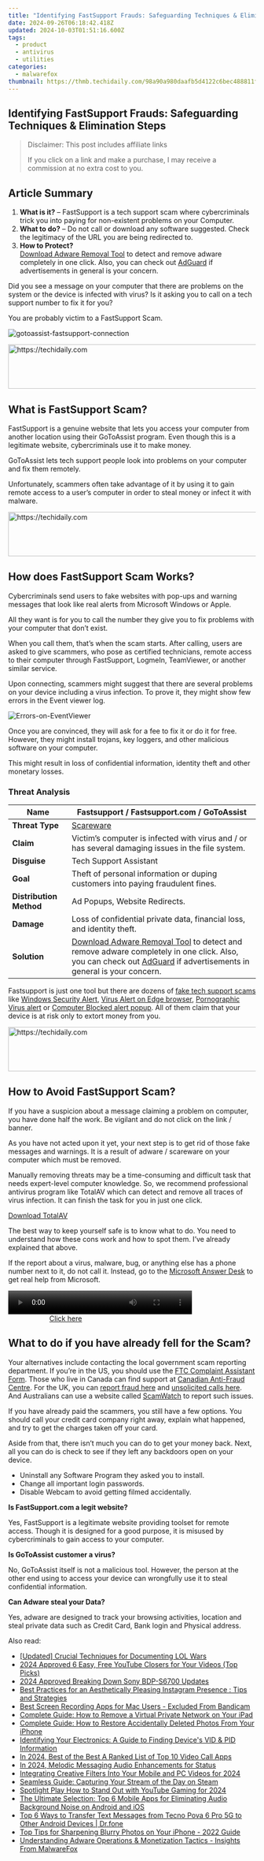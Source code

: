 ```yaml
---
title: "Identifying FastSupport Frauds: Safeguarding Techniques & Elimination Steps"
date: 2024-09-26T06:18:42.418Z
updated: 2024-10-03T01:51:16.600Z
tags:
  - product
  - antivirus
  - utilities
categories:
  - malwarefox
thumbnail: https://thmb.techidaily.com/98a90a980daafb5d4122c6bec488811f000154f10382aff0b3452de9d0f47411.jpg
---
```


## Identifying FastSupport Frauds: Safeguarding Techniques & Elimination Steps

>  Disclaimer: This post includes affiliate links
>
>  If you click on a link and make a purchase, I may receive a commission at no extra cost to you.
>

## Article Summary

1. **What is it?** – FastSupport is a tech support scam where cybercriminals trick you into paying for non-existent problems on your Computer.
2. **What to do?** – Do not call or download any software suggested. Check the legitimacy of the URL you are being redirected to.
3. **How to Protect?**  
[Download Adware Removal Tool](https://tools.techidaily.com/malwarefox/products/) to detect and remove adware completely in one click. Also, you can check out [AdGuard](https://tools.techidaily.com/malwarefox/products/) if advertisements in general is your concern.

Did you see a message on your computer that there are problems on the system or the device is infected with virus? Is it asking you to call on a tech support number to fix it for you?

You are probably victim to a FastSupport Scam.

![](https://www.malwarefox.com/wp-content/uploads/2023/02/gotoassist-fastsupport-connection.webp "gotoassist-fastsupport-connection")

<!-- affiliate ads begin -->
<a href="https://imp.i357552.net/c/5597632/1006793/11832" target="_top" id="1006793">
  <img src="//a.impactradius-go.com/display-ad/11832-1006793" border="0" alt="https://techidaily.com" width="728" height="90"/>
</a>
<img height="0" width="0" src="https://imp.i357552.net/i/5597632/1006793/11832" style="position:absolute;visibility:hidden;" border="0" />
<!-- affiliate ads end -->

## What is FastSupport Scam?

FastSupport is a genuine website that lets you access your computer from another location using their GoToAssist program. Even though this is a legitimate website, cybercriminals use it to make money.

GoToAssist lets tech support people look into problems on your computer and fix them remotely.

Unfortunately, scammers often take advantage of it by using it to gain remote access to a user’s computer in order to steal money or infect it with malware.

<!-- affiliate ads begin -->
<a href="https://appsumo.8odi.net/c/5597632/2137413/7443" target="_top" id="2137413">
  <img src="//a.impactradius-go.com/display-ad/7443-2137413" border="0" alt="https://techidaily.com" width="728" height="90"/>
</a>
<img height="0" width="0" src="https://appsumo.8odi.net/i/5597632/2137413/7443" style="position:absolute;visibility:hidden;" border="0" />
<!-- affiliate ads end -->

## How does FastSupport Scam Works?

Cybercriminals send users to fake websites with pop-ups and warning messages that look like real alerts from Microsoft Windows or Apple.

All they want is for you to call the number they give you to fix problems with your computer that don’t exist.

When you call them, that’s when the scam starts. After calling, users are asked to give scammers, who pose as certified technicians, remote access to their computer through FastSupport, LogmeIn, TeamViewer, or another similar service.

Upon connecting, scammers might suggest that there are several problems on your device including a virus infection. To prove it, they might show few errors in the Event viewer log.

![](https://www.malwarefox.com/wp-content/uploads/2023/02/Errors-on-EventViewer.webp "Errors-on-EventViewer")

Once you are convinced, they will ask for a fee to fix it or do it for free. However, they might install trojans, key loggers, and other malicious software on your computer. 

This might result in loss of confidential information, identity theft and other monetary losses.

### Threat Analysis

| **Name**                | Fastsupport / Fastsupport.com / GoToAssist                                                                                                                                                                                                                        |
| ----------------------- | ----------------------------------------------------------------------------------------------------------------------------------------------------------------------------------------------------------------------------------------------------------------- |
| **Threat Type**         | [Scareware](https://tools.techidaily.com/malwarefox/products/)                                                                                                                                                                                                                |
| **Claim**               | Victim’s computer is infected with virus and / or has several damaging issues in the file system.                                                                                                                                                                 |
| **Disguise**            | Tech Support Assistant                                                                                                                                                                                                                                            |
| **Goal**                | Theft of personal information or duping customers into paying fraudulent fines.                                                                                                                                                                                   |
| **Distribution Method** | Ad Popups, Website Redirects.                                                                                                                                                                                                                                     |
| **Damage**              | Loss of confidential private data, financial loss, and identity theft.                                                                                                                                                                                            |
| **Solution**            | [Download Adware Removal Tool](https://tools.techidaily.com/malwarefox/products/) to detect and remove adware completely in one click. Also, you can check out [AdGuard](https://tools.techidaily.com/malwarefox/products/) if advertisements in general is your concern. |

Fastsupport is just one tool but there are dozens of [fake tech support scams](https://tools.techidaily.com/malwarefox/products/) like [Windows Security Alert](https://tools.techidaily.com/malwarefox/products/), [Virus Alert on Edge browser](https://tools.techidaily.com/malwarefox/products/), [Pornographic Virus alert](https://tools.techidaily.com/malwarefox/products/) or [Computer Blocked alert popup](https://tools.techidaily.com/malwarefox/products/). All of them claim that your device is at risk only to extort money from you.

<!-- affiliate ads begin -->
<a href="https://ephamedtechinc.pxf.io/c/5597632/2137221/26400" target="_top" id="2137221">
  <img src="//a.impactradius-go.com/display-ad/26400-2137221" border="0" alt="https://techidaily.com" width="728" height="90"/>
</a>
<img height="0" width="0" src="https://ephamedtechinc.pxf.io/i/5597632/2137221/26400" style="position:absolute;visibility:hidden;" border="0" />
<!-- affiliate ads end -->

## How to Avoid FastSupport Scam?

If you have a suspicion about a message claiming a problem on computer, you have done half the work. Be vigilant and do not click on the link / banner.

As you have not acted upon it yet, your next step is to get rid of those fake messages and warnings. It is a result of adware / scareware on your computer which must be removed. 

Manually removing threats may be a time-consuming and difficult task that needs expert-level computer knowledge. So, we recommend professional antivirus program like TotalAV which can detect and remove all traces of virus infection. It can finish the task for you in just one click.

[Download TotalAV](https://tools.techidaily.com/malwarefox/products/)

The best way to keep yourself safe is to know what to do. You need to understand how these cons work and how to spot them. I’ve already explained that above.

If the report about a virus, malware, bug, or anything else has a phone number next to it, do not call it. Instead, go to the [Microsoft Answer Desk](https://support.microsoft.com/en-us/contactus/) to get real help from Microsoft.

<!-- affiliate ads begin -->
<span id="1936838">
					<video width="374" height="48" style="cursor:pointer"
           poster="//a.impactradius-go.com/display-clicktoplayimage/1936838.png"
           onclick="if(!this.playClicked){this.play();this.setAttribute('controls',true);this.playClicked=true;}">
	   <source src="//a.impactradius-go.com/display-ad/18409-1936838">
	   <img src="//a.impactradius-go.com/display-clicktoplayimage/1936838.png" style="border: none; height: 100%; width: 100%; object-fit: contain">
	</video>
	<div style="width:234px;text-align:center"><a href="javascript:window.open(decodeURIComponent('https%3A%2F%2Fcoinrule.sjv.io%2Fc%2F5597632%2F1936838%2F18409'), '_blank');void(0);">Click here</a></div>
</span>
<img height="0" width="0" src="https://imp.pxf.io/i/5597632/1936838/18409" style="position:absolute;visibility:hidden;" border="0" />
<!-- affiliate ads end -->

## What to do if you have already fell for the Scam?

Your alternatives include contacting the local government scam reporting department. If you’re in the US, you should use the [FTC Complaint Assistant Form](https://www.ftccomplaintassistant.gov/#crnt&panel1-1). Those who live in Canada can find support at [Canadian Anti-Fraud Centre](http://www.antifraudcentre-centreantifraude.ca/). For the UK, you can [report fraud here](http://www.actionfraud.police.uk/) and [unsolicited calls here](http://www.tpsonline.org.uk/tps/index.html). And Australians can use a website called [ScamWatch](https://www.scamwatch.gov.au/report-a-scam) to report such issues.

If you have already paid the scammers, you still have a few options. You should call your credit card company right away, explain what happened, and try to get the charges taken off your card.

Aside from that, there isn’t much you can do to get your money back. Next, all you can do is check to see if they left any backdoors open on your device.

* Uninstall any Software Program they asked you to install.
* Change all important login passwords.
* Disable Webcam to avoid getting filmed accidentally.

**Is FastSupport.com a legit website?** 

Yes, FastSupport is a legitimate website providing toolset for remote access. Though it is designed for a good purpose, it is misused by cybercriminals to gain access to your computer.

**Is GoToAssist customer a virus?** 

No, GoToAssist itself is not a malicious tool. However, the person at the other end using to access your device can wrongfully use it to steal confidential information.

**Can Adware steal your Data?** 

Yes, adware are designed to track your browsing activities, location and steal private data such as Credit Card, Bank login and Physical address.

<ins class="adsbygoogle"
     style="display:block"
     data-ad-format="autorelaxed"
     data-ad-client="ca-pub-7571918770474297"
     data-ad-slot="1223367746"></ins>

<ins class="adsbygoogle"
     style="display:block"
     data-ad-client="ca-pub-7571918770474297"
     data-ad-slot="8358498916"
     data-ad-format="auto"
     data-full-width-responsive="true"></ins>

<span class="atpl-alsoreadstyle">Also read:</span>
<div><ul>
<li><a href="https://screen-capture.techidaily.com/updated-crucial-techniques-for-documenting-lol-wars/"><u>[Updated] Crucial Techniques for Documenting LOL Wars</u></a></li>
<li><a href="https://youtube-web.techidaily.com/approved-6-easy-free-youtube-closers-for-your-videos-top-picks/"><u>2024 Approved 6 Easy, Free YouTube Closers for Your Videos (Top Picks)</u></a></li>
<li><a href="https://fox-blue.techidaily.com/2024-approved-breaking-down-sony-bdp-s6700-updates/"><u>2024 Approved Breaking Down Sony BDP-S6700 Updates</u></a></li>
<li><a href="https://discover-bytes.techidaily.com/best-practices-for-an-aesthetically-pleasing-instagram-presence-tips-and-strategies/"><u>Best Practices for an Aesthetically Pleasing Instagram Presence : Tips and Strategies</u></a></li>
<li><a href="https://screen-recording.techidaily.com/best-screen-recording-apps-for-mac-users-excluded-from-bandicam/"><u>Best Screen Recording Apps for Mac Users - Excluded From Bandicam</u></a></li>
<li><a href="https://discover-bytes.techidaily.com/complete-guide-how-to-remove-a-virtual-private-network-on-your-ipad/"><u>Complete Guide: How to Remove a Virtual Private Network on Your iPad</u></a></li>
<li><a href="https://discover-bytes.techidaily.com/complete-guide-how-to-restore-accidentally-deleted-photos-from-your-iphone/"><u>Complete Guide: How to Restore Accidentally Deleted Photos From Your iPhone</u></a></li>
<li><a href="https://discover-bytes.techidaily.com/identifying-your-electronics-a-guide-to-finding-devices-vid-and-pid-information/"><u>Identifying Your Electronics: A Guide to Finding Device's VID & PID Information</u></a></li>
<li><a href="https://screen-recording.techidaily.com/in-2024-best-of-the-best-a-ranked-list-of-top-10-video-call-apps/"><u>In 2024, Best of the Best A Ranked List of Top 10 Video Call Apps</u></a></li>
<li><a href="https://extra-support.techidaily.com/in-2024-melodic-messaging-audio-enhancements-for-status/"><u>In 2024, Melodic Messaging Audio Enhancements for Status</u></a></li>
<li><a href="https://extra-guidance.techidaily.com/integrating-creative-filters-into-your-mobile-and-pc-videos-for-2024/"><u>Integrating Creative Filters Into Your Mobile and PC Videos for 2024</u></a></li>
<li><a href="https://discover-bytes.techidaily.com/seamless-guide-capturing-your-stream-of-the-day-on-steam/"><u>Seamless Guide: Capturing Your Stream of the Day on Steam</u></a></li>
<li><a href="https://facebook-video-share.techidaily.com/spotlight-play-how-to-stand-out-with-youtube-gaming-for-2024/"><u>Spotlight Play How to Stand Out with YouTube Gaming for 2024</u></a></li>
<li><a href="https://discover-bytes.techidaily.com/the-ultimate-selection-top-6-mobile-apps-for-eliminating-audio-background-noise-on-android-and-ios/"><u>The Ultimate Selection: Top 6 Mobile Apps for Eliminating Audio Background Noise on Android and iOS</u></a></li>
<li><a href="https://android-transfer.techidaily.com/top-6-ways-to-transfer-text-messages-from-tecno-pova-6-pro-5g-to-other-android-devices-drfone-by-drfone-transfer-from-android-transfer-from-android/"><u>Top 6 Ways to Transfer Text Messages from Tecno Pova 6 Pro 5G to Other Android Devices | Dr.fone</u></a></li>
<li><a href="https://discover-bytes.techidaily.com/top-tips-for-sharpening-blurry-photos-on-your-iphone-2022-guide/"><u>Top Tips for Sharpening Blurry Photos on Your iPhone - 2022 Guide</u></a></li>
<li><a href="https://discover-bytes.techidaily.com/understanding-adware-operations-and-monetization-tactics-insights-from-malwarefox/"><u>Understanding Adware Operations & Monetization Tactics - Insights From MalwareFox</u></a></li>
</ul></div>

